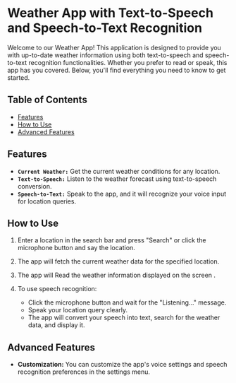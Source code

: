 # Weather App with Text-to-Speech and Speech-to-Text Recognition

Welcome to our Weather App! This application is designed to provide you with up-to-date weather information using both text-to-speech and speech-to-text recognition functionalities. Whether you prefer to read or speak, this app has you covered. Below, you'll find everything you need to know to get started.

## Table of Contents

- [Features](#features)
- [How to Use](#how-to-use)
- [Advanced Features](#advanced-features)

## Features

- **`Current Weather:`** Get the current weather conditions for any location.
- **`Text-to-Speech:`** Listen to the weather forecast using text-to-speech conversion.
- **`Speech-to-Text:`** Speak to the app, and it will recognize your voice input for location queries.

## How to Use

1. Enter a location in the search bar and press "Search" or click the microphone button and say the location.

2. The app will fetch the current weather data for the specified location.

3. The app will Read the weather information displayed on the screen .

4. To use speech recognition:
   - Click the microphone button and wait for the "Listening..." message.
   - Speak your location query clearly.
   - The app will convert your speech into text, search for the weather data, and display it.

## Advanced Features

- **Customization:** You can customize the app's voice settings and speech recognition preferences in the settings menu.
